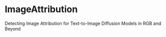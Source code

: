 # ImageAttribution
Detecting Image Attribution for Text-to-Image Diffusion Models in RGB and Beyond
